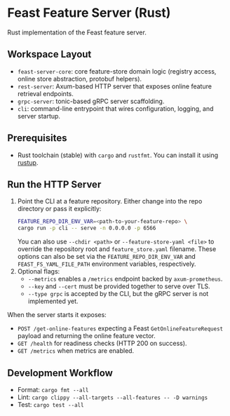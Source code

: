# Feast Feature Server (Rust)

Rust implementation of the Feast feature server.

## Workspace Layout
- `feast-server-core`: core feature-store domain logic (registry access, online store abstraction, protobuf helpers).
- `rest-server`: Axum-based HTTP server that exposes online feature retrieval endpoints.
- `grpc-server`: tonic-based gRPC server scaffolding.
- `cli`: command-line entrypoint that wires configuration, logging, and server startup.

## Prerequisites
- Rust toolchain (stable) with `cargo` and `rustfmt`. You can install it using [rustup](https://rustup.rs/).

## Run the HTTP Server
1. Point the CLI at a feature repository. Either change into the repo directory or pass it explicitly:
   ```bash
   FEATURE_REPO_DIR_ENV_VAR=<path-to-your-feature-repo> \
   cargo run -p cli -- serve -n 0.0.0.0 -p 6566
   ```
   You can also use `--chdir <path>` or `--feature-store-yaml <file>` to override the repository root and `feature_store.yaml` filename. These options can also be set via the `FEATURE_REPO_DIR_ENV_VAR` and `FEAST_FS_YAML_FILE_PATH` environment variables, respectively.
2. Optional flags:
   - `--metrics` enables a `/metrics` endpoint backed by `axum-prometheus`.
   - `--key` and `--cert` must be provided together to serve over TLS.
   - `--type grpc` is accepted by the CLI, but the gRPC server is not implemented yet.

When the server starts it exposes:
- `POST /get-online-features` expecting a Feast `GetOnlineFeatureRequest` payload and returning the online feature vector.
- `GET /health` for readiness checks (HTTP 200 on success).
- `GET /metrics` when metrics are enabled.

## Development Workflow
- Format: `cargo fmt --all`
- Lint: `cargo clippy --all-targets --all-features -- -D warnings`
- Test: `cargo test --all`

